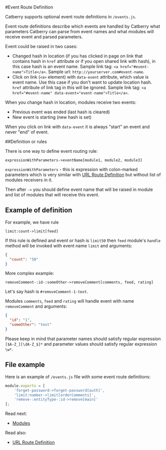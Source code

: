 #Event Route Definition

Catberry supports optional event route definitions in `/events.js`.

Event route definitions describe which events are handled by Catberry 
what parameters Catberry can parse from event names and what modules will
receive event and parsed parameters.

Event could be raised in two cases:

* Changed hash in location (if you has clicked in page on link that contains 
hash in `href` attribute or if you open shared link with hash), 
in this case hash is an event name. 
Sample link tag: `<a href="#event-name">Title</a>`.
Sample url: `http://yourserver.com#event-name`.
* Click on link (`<a>` element) with `data-event` attribute, which value
is event name. Use this case if you don't want to update location hash. 
`href` attribute of link tag in this will be ignored.
Sample link tag: `<a href="#event-name" data-event="event-name">Title</a>`.

When you change hash in location, modules receive two events:

* Previous event was ended (last hash is cleared)
* New event is starting (new hash is set)

When you click on link with `data-event` it is always "start" an event and never
"end" of event.

##Definition or rules

There is one way to define event routing rule:

```
expressionWithParameters->eventName[module1, module2, module3]
```

`expressionWithParameters` - this is expression with colon-marked parameters
which is very similar with [URL Route Definition](url-route-definition.md) but
without list of modules receivers in it.

Then after `->` you should define event name that will be raised in module and
list of modules that will receive this event.

## Example of definition
For example, we have rule 
```
limit:count->limit[feed]
```
If this rule is defined and event or hash is `limit50` then `feed` module's 
`handle` method will be invoked with event name `limit` and arguments: 
```json
{
  "count": "50"
}
```

More complex example:
```
removeComment-:id-:someOther->removeComment[comments, feed, rating]
```

Let's say hash is `#removeComment-1-text`.

Modules `comments`, `feed` and `rating` will handle event with name 
`removeComment` and arguments:
```json
{
  "id": "1",
  "someOther": "text"
}
```

Please keep in mind that parameter names should satisfy regular expression
`[$A-Z_][\dA-Z_$]*` and parameter values should satisfy regular expression
`\w*`.

## File example
Here is an example of `/events.js` file with some event route definitions:

```javascript
module.exports = [
	'forget-password->forget-password[auth]',
	'limit:number->limit[orderComments]',
	'remove-:entityType-:id->remove[main]'
];
```

Read next:

* [Modules](../modules/index.md)
 
Read also:

* [URL Route Definition](url-route-definition.md)